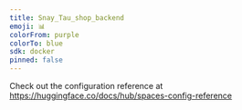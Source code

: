 ```yaml
---
title: Snay_Tau_shop_backend
emoji: 📊
colorFrom: purple
colorTo: blue
sdk: docker
pinned: false
---
```


Check out the configuration reference at https://huggingface.co/docs/hub/spaces-config-reference
